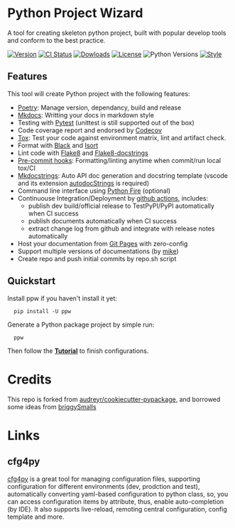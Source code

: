 # Python Project Wizard

A tool for creating skeleton python project, built with popular develop tools and
conform to the best practice.

[![Version](http://img.shields.io/pypi/v/ppw?color=brightgreen)](https://pypi.python.org/pypi/ppw)
[![CI Status](https://github.com/zillionare/python-project-wizard/actions/workflows/release.yml/badge.svg)](https://github.com/zillionare/python-project-wizard)
[![Dowloads](https://img.shields.io/pypi/dm/ppw)](https://pypi.org/project/ppw/)
[![License](https://img.shields.io/pypi/l/ppw)](https://opensource.org/licenses/BSD-2-Clause)
![Python Versions](https://img.shields.io/pypi/pyversions/ppw)
[![Style](https://img.shields.io/badge/code%20style-black-000000.svg)](https://github.com/psf/black)


## Features

This tool will create Python project with the following features:

* [Poetry]: Manage version, dependancy, build and release
* [Mkdocs]: Writting your docs in markdown style
* Testing with [Pytest] (unittest is still supported out of the box)
* Code coverage report and endorsed by [Codecov]
* [Tox]: Test your code against environment matrix, lint and artifact check.
* Format with [Black] and [Isort]
* Lint code with [Flake8] and [Flake8-docstrings]
* [Pre-commit hooks]: Formatting/linting anytime when commit/run local tox/CI
* [Mkdocstrings]: Auto API doc generation and docstring template (vscode and its extension [autodocStrings] is required)
* Command line interface using [Python Fire] (optional)
* Continuouse Integration/Deployment by [github actions], includes:
    - publish dev build/official release to TestPyPI/PyPI automatically when CI success
    - publish documents automatically when CI success
    - extract change log from github and integrate with release notes automatically
* Host your documentation from [Git Pages] with zero-config
* Support multiple versions of documentations (by [mike])
* Create repo and push initial commits by repo.sh script

## Quickstart

Install ppw if you haven't install it yet:

```
  pip install -U ppw
```

Generate a Python package project by simple run:

```
  ppw
```

Then follow the **[Tutorial]** to finish configurations.

# Credits

This repo is forked from [audreyr/cookiecutter-pypackage], and borrowed some ideas from [briggySmalls]


[poetry]: https://python-poetry.org/
[mkdocs]: https://www.mkdocs.org
[pytest]: https://pytest.org
[codecov]: https://codecov.io
[tox]: https://tox.readthedocs.io
[black]: https://github.com/psf/black
[isort]: https://github.com/PyCQA/isort
[flake8]: https://flake8.pycqa.org
[flake8-docstrings]: https://pypi.org/project/flake8-docstrings/
[mkdocstrings]: https://mkdocstrings.github.io/
[Python Fire]: https://github.com/google/python-fire
[github actions]: https://github.com/features/actions
[Git Pages]: https://pages.github.com
[Pre-commit hooks]: https://pre-commit.com/
[mike]: https://github.com/jimporter/mike
[autoDocStrings]: https://marketplace.visualstudio.com/items?itemName=njpwerner.autodocstring
[Tutorial]: https://zillionare.github.io/python-project-wizard/tutorial/
[audreyr/cookiecutter-pypackage]: https://github.com/audreyr/cookiecutter-pypackage
[briggySmalls]: https://github.com/briggySmalls/cookiecutter-pypackage

# Links
## cfg4py
[cfg4py](https://pypi.org/project/cfg4py/) is a great tool for managing configuration files, supporting configuration for different environments (dev, prodction and test), automatically converting yaml-based configuration to python class, so, you can access configuration items by attribute, thus, enable auto-completion (by IDE). It also supports live-reload, remoting central configuration, config template and more.
